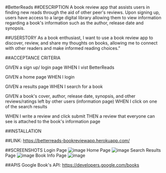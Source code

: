 #BetterReads
##DESCRIPTION 
A book review app that assists users in finding new reads through the aid of other peer's reviews. Upon signing up, users have access to a large digital library allowing them to view information regarding a book's information such as the author, release date and synopsis. 

##USERSTORY
As a book enthusiast, I want to use a book review app to discover, review, and share my thoughts on books, allowing me to connect with other readers and make informed reading choices.”

##ACCEPTANCE CRITERIA

GIVEN a sign up/ login page 
WHEN I vist BetterReads

GIVEN a home page
WHEN I login

GIVEN a results page 
WHEN I search for a book

GIVEN a book's cover, author, release date, synopsis, and other reviews/ratings left by other users (information page)
WHEN I click on one of the search results

WHEN I write a review and click submit 
THEN a review that everyone can see is attached to the book's information page

##INSTALLATION

##LINK: https://betterreads-bookreviewapp.herokuapp.com/

##SCREENSHOTS
Login Page
![image](https://github.com/TamaraDawg/BookReviewApp/assets/124891219/2b4b27cd-16ff-4011-90aa-825f5c2d96e2)
Home Page
![image](https://github.com/TamaraDawg/BookReviewApp/assets/124891219/1d0c34a5-ec84-4dd9-9c3d-0e184d046927)
Search Results Page 
![image](https://github.com/TamaraDawg/BookReviewApp/assets/124891219/51771060-73bd-4526-9996-7ccc9c897120)
Book Info Page
![image](https://github.com/TamaraDawg/BookReviewApp/assets/124891219/5a1f0d77-411c-4d18-840c-1880b0451cd8)

##APIS
Google Book's API: https://developers.google.com/books
